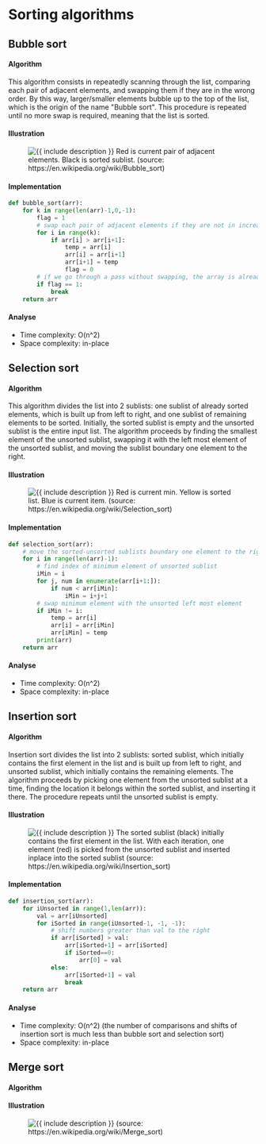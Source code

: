 # Sorting algorithms

## Bubble sort

#### Algorithm
This algorithm consists in repeatedly scanning through the list, comparing each pair of adjacent elements, and swapping them if they are in the wrong order. By this way, larger/smaller elements bubble up to the top of the list, which is the origin of the name "Bubble sort". This procedure is repeated until no more swap is required, meaning that the list is sorted. 

#### Illustration
<figure class="image">
  <img src="https://upload.wikimedia.org/wikipedia/commons/c/c8/Bubble-sort-example-300px.gif" alt="{{ include description }}">
  Red is current pair of adjacent elements. Black is sorted sublist. (source: https://en.wikipedia.org/wiki/Bubble_sort)
</figure>

#### Implementation
```python
def bubble_sort(arr):
    for k in range(len(arr)-1,0,-1):       
        flag = 1   
        # swap each pair of adjacent elements if they are not in increasing order
        for i in range(k):
            if arr[i] > arr[i+1]:   
                temp = arr[i]
                arr[i] = arr[i+1]
                arr[i+1] = temp
                flag = 0
        # if we go through a pass without swapping, the array is already sorted
        if flag == 1:               
            break
    return arr
```

#### Analyse
* Time complexity: O(n^2)
* Space complexity: in-place
 


## Selection sort

#### Algorithm
This algorithm divides the list into 2 sublists: one sublist of already sorted elements, which is built up from left to right, and one sublist of remaining elements to be sorted. Initially, the sorted sublist is empty and the unsorted sublist is the entire input list. The algorithm proceeds by finding the smallest element of the unsorted sublist, swapping it with the left most element of the unsorted sublist, and moving the sublist boundary one element to the right.

#### Illustration
<figure class="image">
  <img src="https://upload.wikimedia.org/wikipedia/commons/9/94/Selection-Sort-Animation.gif" alt="{{ include description }}">
  Red is current min. Yellow is sorted list. Blue is current item. (source: https://en.wikipedia.org/wiki/Selection_sort)
</figure>

#### Implementation
```python
def selection_sort(arr):
    # move the sorted-unsorted sublists boundary one element to the right at a time
    for i in range(len(arr)-1):                   
        # find index of minimum element of unsorted sublist
        iMin = i
        for j, num in enumerate(arr[i+1:]):                
            if num < arr[iMin]:
                iMin = i+j+1
        # swap minimum element with the unsorted left most element
        if iMin != i:
            temp = arr[i]
            arr[i] = arr[iMin]
            arr[iMin] = temp
        print(arr)
    return arr
```

#### Analyse
* Time complexity: O(n^2)
* Space complexity: in-place



## Insertion sort

#### Algorithm
Insertion sort divides the list into 2 sublists: sorted sublist, which initially contains the first element in the list and is built up from left to right, and unsorted sublist, which initially contains the remaining elements. The algorithm proceeds by picking one element from the unsorted sublist at a time, finding the location it belongs within the sorted sublist, and inserting it there. The procedure repeats until the unsorted sublist is empty.  

#### Illustration
<figure class="image">
  <img src="https://upload.wikimedia.org/wikipedia/commons/0/0f/Insertion-sort-example-300px.gif" alt="{{ include description }}">
  The sorted sublist (black) initially contains the first element in the list. With each iteration, one element (red) is picked from the unsorted sublist and inserted inplace into the sorted sublist (source: https://en.wikipedia.org/wiki/Insertion_sort)
</figure>

#### Implementation
```python
def insertion_sort(arr):
    for iUnsorted in range(1,len(arr)):
        val = arr[iUnsorted]   
        for iSorted in range(iUnsorted-1, -1, -1):
            # shift numbers greater than val to the right
            if arr[iSorted] > val:
                arr[iSorted+1] = arr[iSorted]
                if iSorted==0:
                    arr[0] = val
            else:
                arr[iSorted+1] = val    
                break
    return arr
```

#### Analyse
* Time complexity: O(n^2) (the number of comparisons and shifts of insertion sort is much less than bubble sort and selection sort)
* Space complexity: in-place



## Merge sort

#### Algorithm


#### Illustration
<figure class="image">
  <img src="https://upload.wikimedia.org/wikipedia/commons/c/cc/Merge-sort-example-300px.gif" alt="{{ include description }}">
  (source: https://en.wikipedia.org/wiki/Merge_sort)
</figure>

